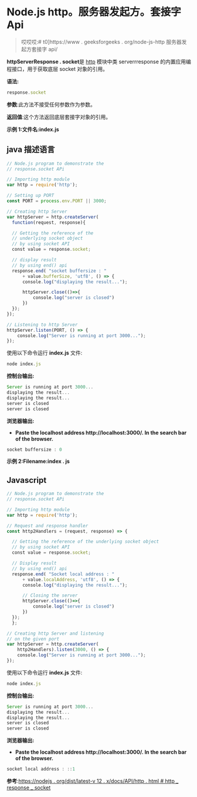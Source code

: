# Node.js http。服务器发起方。套接字 Api

> 哎哎哎:# t0]https://www . geeksforgeeks . org/node-js-http 服务器发起方套接字 api/

**httpServerResponse . socket**是 [http](https://www.geeksforgeeks.org/node-js-http-module/#:~:text=The%20HTTP%20module%20creates%20an,with%20the%20help%20of%20http.) 模块中类 serverrresponse 的内置应用编程接口，用于获取底层 socket 对象的引用。

**语法:**

```js
response.socket
```

**参数**:此方法不接受任何参数作为参数。

**返回值**:这个方法返回底层套接字对象的引用。

**示例 1:文件名:index.js**

## java 描述语言

```js
// Node.js program to demonstrate the  
// response.socket APi

// Importing http module 
var http = require('http'); 

// Setting up PORT 
const PORT = process.env.PORT || 3000; 

// Creating http Server 
var httpServer = http.createServer(
  function(request, response){ 

  // Getting the reference of the 
  // underlying socket object
  // by using socket API
  const value = response.socket;

  // display result
  // by using end() api
  response.end( "socket buffersize : " 
      + value.bufferSize, 'utf8', () => { 
      console.log("displaying the result..."); 

      httpServer.close(()=>{
          console.log("server is closed")
      })
  }); 
}); 

// Listening to http Server 
httpServer.listen(PORT, () => { 
    console.log("Server is running at port 3000..."); 
});
```

使用以下命令运行 **index.js** 文件:

```js
node index.js
```

**控制台输出:**

```js
Server is running at port 3000...
displaying the result...
displaying the result...
server is closed
server is closed
```

**浏览器输出:**

*   **Paste the localhost address http://localhost:3000/. In the search bar of the browser.**

```js
socket buffersize : 0
```

**示例 2:Filename:index . js**

## Javascript

```js
// Node.js program to demonstrate the  
// response.socket APi

// Importing http module 
var http = require('http'); 

// Request and response handler 
const http2Handlers = (request, response) => { 

  // Getting the reference of the underlying socket object
  // by using socket API
  const value = response.socket;

  // Display result
  // by using end() api
  response.end( "Socket local address : " 
      + value.localAddress, 'utf8', () => { 
      console.log("displaying the result..."); 

      // Closing the server
      httpServer.close(()=>{
          console.log("server is closed")
      })
  });
  }; 

// Creating http Server and listening
// on the given port 
var httpServer = http.createServer(
    http2Handlers).listen(3000, () => { 
    console.log("Server is running at port 3000..."); 
});
```

使用以下命令运行 **index.js** 文件:

```js
node index.js
```

**控制台输出:**

```js
Server is running at port 3000...
displaying the result...
displaying the result...
server is closed
server is closed
```

**浏览器输出:**

*   **Paste the localhost address http://localhost:3000/. In the search bar of the browser.**

```js
socket local address : ::1
```

**参考**:[https://nodejs . org/dist/latest-v 12 . x/docs/API/http . html # http _ response _ socket](https://nodejs.org/dist/latest-v12.x/docs/api/http.html#http_response_socket)